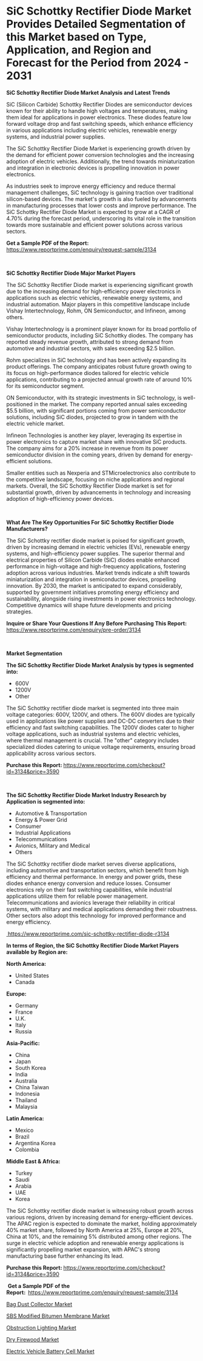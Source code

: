 <p><h1>SiC Schottky Rectifier Diode Market Provides Detailed Segmentation of this Market based on Type, Application, and Region and Forecast for the Period from 2024 - 2031</h1></p><p><strong>SiC Schottky Rectifier Diode Market Analysis and Latest Trends</strong></p>
<p><p>SiC (Silicon Carbide) Schottky Rectifier Diodes are semiconductor devices known for their ability to handle high voltages and temperatures, making them ideal for applications in power electronics. These diodes feature low forward voltage drop and fast switching speeds, which enhance efficiency in various applications including electric vehicles, renewable energy systems, and industrial power supplies. </p><p>The SiC Schottky Rectifier Diode Market is experiencing growth driven by the demand for efficient power conversion technologies and the increasing adoption of electric vehicles. Additionally, the trend towards miniaturization and integration in electronic devices is propelling innovation in power electronics. </p><p>As industries seek to improve energy efficiency and reduce thermal management challenges, SiC technology is gaining traction over traditional silicon-based devices. The market's growth is also fueled by advancements in manufacturing processes that lower costs and improve performance. The SiC Schottky Rectifier Diode Market is expected to grow at a CAGR of 4.70% during the forecast period, underscoring its vital role in the transition towards more sustainable and efficient power solutions across various sectors.</p></p>
<p><strong>Get a Sample PDF of the Report:&nbsp;</strong> <a href="https://www.reportprime.com/enquiry/request-sample/3134">https://www.reportprime.com/enquiry/request-sample/3134</a></p>
<p>&nbsp;</p>
<p><strong>SiC Schottky Rectifier Diode Major Market Players</strong></p>
<p><p>The SiC Schottky Rectifier Diode market is experiencing significant growth due to the increasing demand for high-efficiency power electronics in applications such as electric vehicles, renewable energy systems, and industrial automation. Major players in this competitive landscape include Vishay Intertechnology, Rohm, ON Semiconductor, and Infineon, among others.</p><p>Vishay Intertechnology is a prominent player known for its broad portfolio of semiconductor products, including SiC Schottky diodes. The company has reported steady revenue growth, attributed to strong demand from automotive and industrial sectors, with sales exceeding $2.5 billion.</p><p>Rohm specializes in SiC technology and has been actively expanding its product offerings. The company anticipates robust future growth owing to its focus on high-performance diodes tailored for electric vehicle applications, contributing to a projected annual growth rate of around 10% for its semiconductor segment.</p><p>ON Semiconductor, with its strategic investments in SiC technology, is well-positioned in the market. The company reported annual sales exceeding $5.5 billion, with significant portions coming from power semiconductor solutions, including SiC diodes, projected to grow in tandem with the electric vehicle market.</p><p>Infineon Technologies is another key player, leveraging its expertise in power electronics to capture market share with innovative SiC products. The company aims for a 20% increase in revenue from its power semiconductor division in the coming years, driven by demand for energy-efficient solutions.</p><p>Smaller entities such as Nexperia and STMicroelectronics also contribute to the competitive landscape, focusing on niche applications and regional markets. Overall, the SiC Schottky Rectifier Diode market is set for substantial growth, driven by advancements in technology and increasing adoption of high-efficiency power devices.</p></p>
<p>&nbsp;</p>
<p><strong>What Are The Key Opportunities For SiC Schottky Rectifier Diode Manufacturers?</strong></p>
<p><p>The SiC Schottky rectifier diode market is poised for significant growth, driven by increasing demand in electric vehicles (EVs), renewable energy systems, and high-efficiency power supplies. The superior thermal and electrical properties of Silicon Carbide (SiC) diodes enable enhanced performance in high-voltage and high-frequency applications, fostering adoption across various industries. Market trends indicate a shift towards miniaturization and integration in semiconductor devices, propelling innovation. By 2030, the market is anticipated to expand considerably, supported by government initiatives promoting energy efficiency and sustainability, alongside rising investments in power electronics technology. Competitive dynamics will shape future developments and pricing strategies.</p></p>
<p><strong>Inquire or Share Your Questions If Any Before Purchasing This Report:</strong> <a href="https://www.reportprime.com/enquiry/pre-order/3134">https://www.reportprime.com/enquiry/pre-order/3134</a></p>
<p>&nbsp;</p>
<p><strong>Market Segmentation</strong></p>
<p><strong>The SiC Schottky Rectifier Diode Market Analysis by types is segmented into:</strong></p>
<p><ul><li>600V</li><li>1200V</li><li>Other</li></ul></p>
<p><p>The SiC Schottky rectifier diode market is segmented into three main voltage categories: 600V, 1200V, and others. The 600V diodes are typically used in applications like power supplies and DC-DC converters due to their efficiency and fast switching capabilities. The 1200V diodes cater to higher voltage applications, such as industrial systems and electric vehicles, where thermal management is crucial. The "other" category includes specialized diodes catering to unique voltage requirements, ensuring broad applicability across various sectors.</p></p>
<p><strong>Purchase this Report:&nbsp;</strong><a href="https://www.reportprime.com/checkout?id=3134&price=3590">https://www.reportprime.com/checkout?id=3134&price=3590</a></p>
<p>&nbsp;</p>
<p><strong>The SiC Schottky Rectifier Diode Market Industry Research by Application is segmented into:</strong></p>
<p><ul><li>Automotive & Transportation</li><li>Energy & Power Grid</li><li>Consumer</li><li>Industrial Applications</li><li>Telecommunications</li><li>Avionics, Military and Medical</li><li>Others</li></ul></p>
<p><p>The SiC Schottky rectifier diode market serves diverse applications, including automotive and transportation sectors, which benefit from high efficiency and thermal performance. In energy and power grids, these diodes enhance energy conversion and reduce losses. Consumer electronics rely on their fast switching capabilities, while industrial applications utilize them for reliable power management. Telecommunications and avionics leverage their reliability in critical systems, with military and medical applications demanding their robustness. Other sectors also adopt this technology for improved performance and energy efficiency.</p></p>
<p><a href="https://www.reportprime.com/sic-schottky-rectifier-diode-r3134">&nbsp;https://www.reportprime.com/sic-schottky-rectifier-diode-r3134</a></p>
<p><strong>In terms of Region, the SiC Schottky Rectifier Diode Market Players available by Region are:</strong></p>
<p>
    <p> <strong> North America: </strong>
        <ul>
            <li>United States</li>
            <li>Canada</li>
        </ul>
        </p> 
    <p> <strong> Europe: </strong>
        <ul>
            <li>Germany</li>
            <li>France</li>
            <li>U.K.</li>
            <li>Italy</li>
            <li>Russia</li>
        </ul>
        </p> 
    <p> <strong> Asia-Pacific: </strong>
        <ul>
            <li>China</li>
            <li>Japan</li>
            <li>South Korea</li>
            <li>India</li>
            <li>Australia</li>
            <li>China Taiwan</li>
            <li>Indonesia</li>
            <li>Thailand</li>
            <li>Malaysia</li>
        </ul>
        </p> 
    <p> <strong> Latin America: </strong>
        <ul>
            <li>Mexico</li>
            <li>Brazil</li>
            <li>Argentina Korea</li>
            <li>Colombia</li>
        </ul>
        </p> 
    <p> <strong> Middle East & Africa: </strong>
        <ul>
            <li>Turkey</li>
            <li>Saudi</li>
            <li>Arabia</li>
            <li>UAE</li>
            <li>Korea</li>
        </ul>
    </p>
    </p>
<p><p>The SiC Schottky rectifier diode market is witnessing robust growth across various regions, driven by increasing demand for energy-efficient devices. The APAC region is expected to dominate the market, holding approximately 40% market share, followed by North America at 25%, Europe at 20%, China at 10%, and the remaining 5% distributed among other regions. The surge in electric vehicle adoption and renewable energy applications is significantly propelling market expansion, with APAC's strong manufacturing base further enhancing its lead.</p></p>
<p><strong>Purchase this Report: </strong><a href="https://www.reportprime.com/checkout?id=3134&price=3590">https://www.reportprime.com/checkout?id=3134&price=3590</a></p>
<p>&nbsp;<strong>Get a Sample PDF of the Report:&nbsp;&nbsp;</strong><a href="https://www.reportprime.com/enquiry/request-sample/3134">https://www.reportprime.com/enquiry/request-sample/3134</a></p>
<p><strong></strong></p>
<p><p><a href="https://www.linkedin.com/pulse/exploring-bag-dust-collector-market-dynamics-revenue-analysis-zwx1c?trackingId=p1N%2BZgQGSU2Vd2o02ju7WA%3D%3D">Bag Dust Collector Market</a></p><p><a href="https://issuu.com/reportprime-2/docs/sbs-modified-bitumen-membrane-marke_3776e6551577cb">SBS Modified Bitumen Membrane Market</a></p><p><a href="https://www.linkedin.com/pulse/global-obstruction-lighting-market-focus-product-type-led-lightsincandescent-wksjc?trackingId=ycU0LhAWT7%2B9R%2BznblqzCQ%3D%3D">Obstruction Lighting Market</a></p><p><a href="https://issuu.com/reportprime-2/docs/dry-firewood-market-size-2030.pptx_aae097cf10c121">Dry Firewood Market</a></p><p><a href="https://www.linkedin.com/pulse/electric-vehicle-battery-cell-market-size-type-ncmncalfplcolmoothers-rzaoc?trackingId=U8I1R15VT2iXsuYP1VL4kw%3D%3D">Electric Vehicle Battery Cell Market</a></p></p>